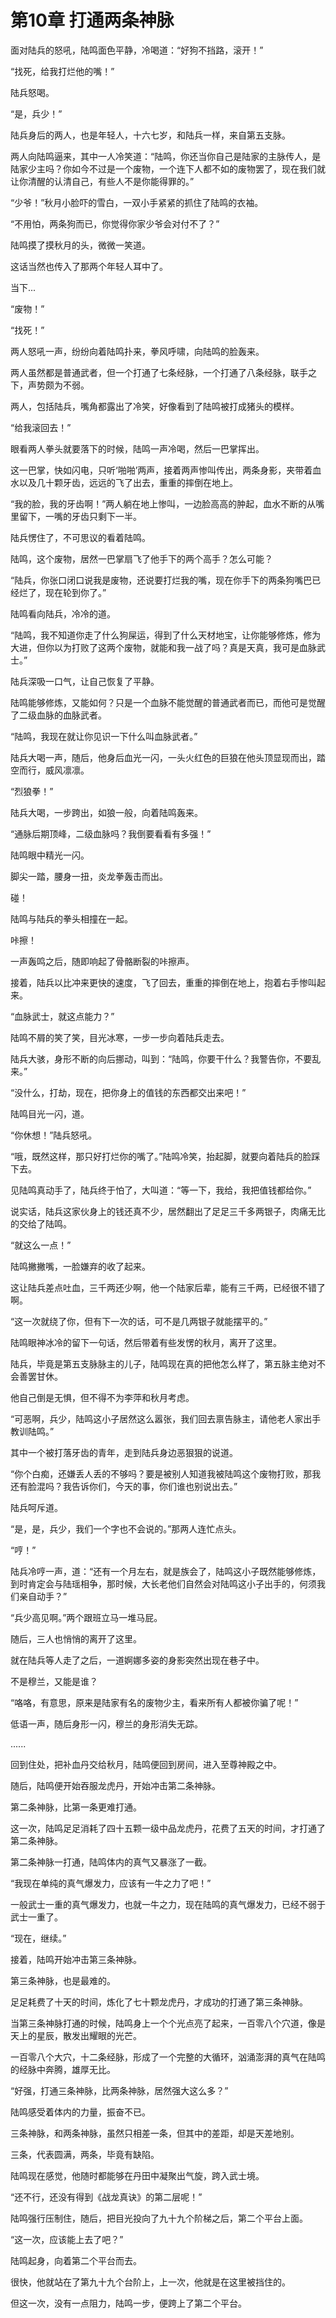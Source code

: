 # 第10章 打通两条神脉

面对陆兵的怒吼，陆鸣面色平静，冷喝道：“好狗不挡路，滚开！”

  “找死，给我打烂他的嘴！”

  陆兵怒喝。

  “是，兵少！”

  陆兵身后的两人，也是年轻人，十六七岁，和陆兵一样，来自第五支脉。

  两人向陆鸣逼来，其中一人冷笑道：“陆鸣，你还当你自己是陆家的主脉传人，是陆家少主吗？你如今不过是一个废物，一个连下人都不如的废物罢了，现在我们就让你清醒的认清自己，有些人不是你能得罪的。”

  “少爷！”秋月小脸吓的雪白，一双小手紧紧的抓住了陆鸣的衣袖。

  “不用怕，两条狗而已，你觉得你家少爷会对付不了？”

  陆鸣摸了摸秋月的头，微微一笑道。

  这话当然也传入了那两个年轻人耳中了。

  当下...

  “废物！”

  “找死！”

  两人怒吼一声，纷纷向着陆鸣扑来，拳风呼啸，向陆鸣的脸轰来。

  两人虽然都是普通武者，但一个打通了七条经脉，一个打通了八条经脉，联手之下，声势颇为不弱。

  两人，包括陆兵，嘴角都露出了冷笑，好像看到了陆鸣被打成猪头的模样。

  “给我滚回去！”

  眼看两人拳头就要落下的时候，陆鸣一声冷喝，然后一巴掌挥出。

  这一巴掌，快如闪电，只听‘啪啪’两声，接着两声惨叫传出，两条身影，夹带着血水以及几十颗牙齿，远远的飞了出去，重重的摔倒在地上。

  “我的脸，我的牙齿啊！”两人躺在地上惨叫，一边脸高高的肿起，血水不断的从嘴里留下，一嘴的牙齿只剩下一半。

  陆兵愣住了，不可思议的看着陆鸣。

  陆鸣，这个废物，居然一巴掌扇飞了他手下的两个高手？怎么可能？

  “陆兵，你张口闭口说我是废物，还说要打烂我的嘴，现在你手下的两条狗嘴巴已经烂了，现在轮到你了。”

  陆鸣看向陆兵，冷冷的道。

  “陆鸣，我不知道你走了什么狗屎运，得到了什么天材地宝，让你能够修炼，修为大进，但你以为打败了这两个废物，就能和我一战了吗？真是天真，我可是血脉武士。”

  陆兵深吸一口气，让自己恢复了平静。

  陆鸣能够修炼，又能如何？只是一个血脉不能觉醒的普通武者而已，而他可是觉醒了二级血脉的血脉武者。

  “陆鸣，我现在就让你见识一下什么叫血脉武者。”

  陆兵大喝一声，随后，他身后血光一闪，一头火红色的巨狼在他头顶显现而出，踏空而行，威风凛凛。

  “烈狼拳！”

  陆兵大喝，一步跨出，如狼一般，向着陆鸣轰来。

  “通脉后期顶峰，二级血脉吗？我倒要看看有多强！”

  陆鸣眼中精光一闪。

  脚尖一踏，腰身一扭，炎龙拳轰击而出。

  碰！

  陆鸣与陆兵的拳头相撞在一起。

  咔擦！

  一声轰鸣之后，随即响起了骨骼断裂的咔擦声。

  接着，陆兵以比冲来更快的速度，飞了回去，重重的摔倒在地上，抱着右手惨叫起来。

  “血脉武士，就这点能力？”

  陆鸣不屑的笑了笑，目光冰寒，一步一步向着陆兵走去。

  陆兵大骇，身形不断的向后挪动，叫到：“陆鸣，你要干什么？我警告你，不要乱来。”

  “没什么，打劫，现在，把你身上的值钱的东西都交出来吧！”

  陆鸣目光一闪，道。

  “你休想！”陆兵怒吼。

  “哦，既然这样，那只好打烂你的嘴了。”陆鸣冷笑，抬起脚，就要向着陆兵的脸踩下去。

  见陆鸣真动手了，陆兵终于怕了，大叫道：“等一下，我给，我把值钱都给你。”

  说实话，陆兵这家伙身上的钱还真不少，居然翻出了足足三千多两银子，肉痛无比的交给了陆鸣。

  “就这么一点！”

  陆鸣撇撇嘴，一脸嫌弃的收了起来。

  这让陆兵差点吐血，三千两还少啊，他一个陆家后辈，能有三千两，已经很不错了啊。

  “这一次就绕了你，但有下一次的话，可不是几两银子就能摆平的。”

  陆鸣眼神冰冷的留下一句话，然后带着有些发愣的秋月，离开了这里。

  陆兵，毕竟是第五支脉脉主的儿子，陆鸣现在真的把他怎么样了，第五脉主绝对不会善罢甘休。

  他自己倒是无惧，但不得不为李萍和秋月考虑。

  “可恶啊，兵少，陆鸣这小子居然这么嚣张，我们回去禀告脉主，请他老人家出手教训陆鸣。”

  其中一个被打落牙齿的青年，走到陆兵身边恶狠狠的说道。

  “你个白痴，还嫌丢人丢的不够吗？要是被别人知道我被陆鸣这个废物打败，那我还有脸混吗？我告诉你们，今天的事，你们谁也别说出去。”

  陆兵呵斥道。

  “是，是，兵少，我们一个字也不会说的。”那两人连忙点头。

  “哼！”

  陆兵冷哼一声，道：“还有一个月左右，就是族会了，陆鸣这小子既然能够修炼，到时肯定会与陆瑶相争，那时候，大长老他们自然会对陆鸣这小子出手的，何须我们亲自动手？”

  “兵少高见啊。”两个跟班立马一堆马屁。

  随后，三人也悄悄的离开了这里。

  就在陆兵等人走了之后，一道婀娜多姿的身影突然出现在巷子中。

  不是穆兰，又能是谁？

  “咯咯，有意思，原来是陆家有名的废物少主，看来所有人都被你骗了呢！”

  低语一声，随后身形一闪，穆兰的身形消失无踪。

  ......

  回到住处，把补血丹交给秋月，陆鸣便回到房间，进入至尊神殿之中。

  随后，陆鸣便开始吞服龙虎丹，开始冲击第二条神脉。

  第二条神脉，比第一条更难打通。

  这一次，陆鸣足足消耗了四十五颗一级中品龙虎丹，花费了五天的时间，才打通了第二条神脉。

  第二条神脉一打通，陆鸣体内的真气又暴涨了一截。

  “我现在单纯的真气爆发力，应该有一牛之力了吧！”

  一般武士一重的真气爆发力，也就一牛之力，现在陆鸣的真气爆发力，已经不弱于武士一重了。

  “现在，继续。”

  接着，陆鸣开始冲击第三条神脉。

  第三条神脉，也是最难的。

  足足耗费了十天的时间，炼化了七十颗龙虎丹，才成功的打通了第三条神脉。

  当第三条神脉打通的时候，陆鸣身上一个个光点亮了起来，一百零八个穴道，像是天上的星辰，散发出耀眼的光芒。

  一百零八个大穴，十二条经脉，形成了一个完整的大循环，汹涌澎湃的真气在陆鸣的经脉中奔腾，雄厚无比。

  “好强，打通三条神脉，比两条神脉，居然强大这么多？”

  陆鸣感受着体内的力量，振奋不已。

  三条神脉，和两条神脉，虽然只相差一条，但其中的差距，却是天差地别。

  三条，代表圆满，两条，毕竟有缺陷。

  陆鸣现在感觉，他随时都能够在丹田中凝聚出气旋，跨入武士境。

  “还不行，还没有得到《战龙真诀》的第二层呢！”

  陆鸣强行压制住，随后，把目光投向了九十九个阶梯之后，第二个平台上面。

  “这一次，应该能上去了吧？”

  陆鸣起身，向着第二个平台而去。

  很快，他就站在了第九十九个台阶上，上一次，他就是在这里被挡住的。

  但这一次，没有一点阻力，陆鸣一步，便跨上了第二个平台。